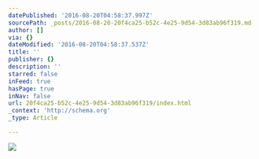```yaml
---
datePublished: '2016-08-20T04:58:37.997Z'
sourcePath: _posts/2016-08-20-20f4ca25-b52c-4e25-9d54-3d83ab96f319.md
author: []
via: {}
dateModified: '2016-08-20T04:58:37.537Z'
title: ''
publisher: {}
description: ''
starred: false
inFeed: true
hasPage: true
inNav: false
url: 20f4ca25-b52c-4e25-9d54-3d83ab96f319/index.html
_context: 'http://schema.org'
_type: Article

---
```

![](https://the-grid-user-content.s3-us-west-2.amazonaws.com/5ab3fbe9-5759-43be-83da-5c6a2949aab0.jpg)